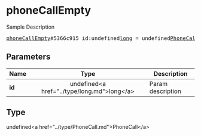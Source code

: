 # phoneCallEmpty

Sample Description

<pre>
<a href="../constructor/phoneCallEmpty.md">phoneCallEmpty</a>#5366c915 id:undefined<a href="../type/long.md">long</a> = undefined<a href="../type/PhoneCall.md">PhoneCall</a>;
</pre>

## Parameters

| Name | Type | Description |
|------|:----:|-------------|
| **id** | undefined&lt;a href=&#34;../type/long.md&#34;&gt;long&lt;/a&gt; | Param description |

## Type

undefined&lt;a href=&#34;../type/PhoneCall.md&#34;&gt;PhoneCall&lt;/a&gt;
